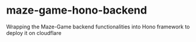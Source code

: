 # maze-game-hono-backend
Wrapping the Maze-Game backend functionalities into Hono framework to deploy it on cloudflare
